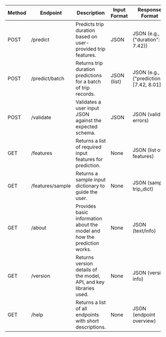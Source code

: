| Method | Endpoint         | Description                                                                 | Input Format     | Response Format                        |
|--------|------------------|-----------------------------------------------------------------------------|------------------|-----------------------------------------|
| POST   | /predict         | Predicts trip duration based on user-provided trip features.                | JSON             | JSON (e.g., {"duration": 7.42})         |
| POST   | /predict/batch   | Returns trip duration predictions for a batch of trip records.              | JSON (list)      | JSON (e.g., {"predictions": [7.42, 8.01]})    |
| POST   | /validate        | Validates a user input JSON against the expected schema.                    | JSON             | JSON (valid or errors)                  |
| GET    | /features        | Returns a list of required input features for prediction.                   | None             | JSON (list of features)                 |
| GET    | /features/sample | Returns a sample input dictionary to guide the user.                        | None             | JSON (sample trip_dict)                 |
| GET    | /about           | Provides basic information about the model and how the prediction works.    | None             | JSON (text/info)                        |
| GET    | /version         | Returns version details of the model, API, and key libraries used.          | None             | JSON (version info)                     |
| GET    | /help            | Returns a list of all endpoints with short descriptions.                    | None             | JSON (endpoint overview)                |